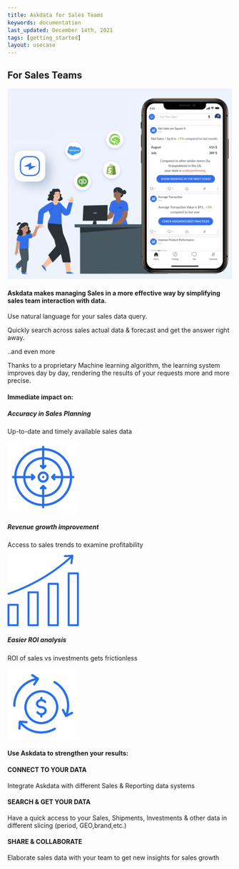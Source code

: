 ```yaml
---
title: Askdata for Sales Teams
keywords: documentation
last_updated: December 14th, 2021
tags: [getting_started]
layout: usecase
---
```


## For Sales Teams

<img src="/media/use-cases/icons/Sales.png" class="image-doc p-3">

#### Askdata makes managing Sales in a more effective way by simplifying sales team interaction with data. 

Use natural language for your sales data query.

Quickly search across sales actual data & forecast and get the answer right away.

..and even more

Thanks to a proprietary Machine learning algorithm, the learning system improves day by day, rendering the results of your requests more and more precise.

#### Immediate impact on:

<div class="row">
  <div class="col-sm-4">
    <div class="card">
      <div class="card-body text-center">
        <h5 class="card-title">Accuracy in Sales Planning</h5>
        <p class="card-text">Up-to-date and timely available sales data

</p>
         <img src="/media/use-cases/icons/Sales_1.png" class="card-img" alt="Sales Accuracy" style="max-width:160px">
      </div>
    </div>
  </div>
  <div class="col-sm-4">
    <div class="card">
      <div class="card-body text-center">
        <h5 class="card-title">Revenue growth improvement</h5>
        <p class="card-text">Access to sales trends to examine profitability
</p>
        <img src="/media/use-cases/icons/Sales_2.png" class="card-img" alt="Sales Accuracy" style="max-width:160px">
      </div>
    </div>
  </div>
    <div class="col-sm-4">
    <div class="card">
      <div class="card-body text-center">
        <h5 class="card-title">Easier ROI 
analysis</h5>
        <p class="card-text">ROI of sales vs investments gets frictionless</p>
        <img src="/media/use-cases/icons/Sales_3.png" class="card-img" alt="Sales Accuracy" style="max-width:160px">
      </div>
    </div>
  </div>
</div>


#### Use Askdata to strengthen your results:

#### CONNECT TO YOUR DATA

Integrate Askdata with different Sales & Reporting data systems

#### SEARCH & GET YOUR DATA

Have a quick access to your Sales, Shipments, Investments & other data in different slicing (period, GEO,brand,etc.) 

#### SHARE & COLLABORATE

Elaborate sales data with your team to get new insights for sales growth 
